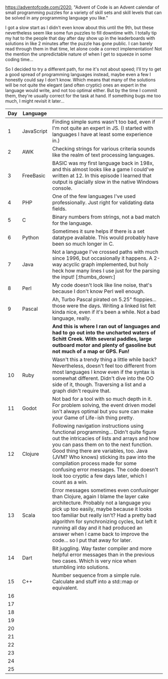 https://adventofcode.com/2020, "Advent of Code is an Advent calendar of small programming puzzles for a variety of skill sets and skill levels that can be solved in any programming language you like."

I got a slow start as I didn't even know about this until the 9th, but these nevertheless seem like some fun puzzles to fill downtime with. I totally tip my hat to the people  that day after day show up in the leaderboards with solutions in like 2 minutes after the puzzle has gone public. I can barely read through them in that time, let alone code a correct implementation! Not the mention the unpredictable nature of when I get to squeeze in some coding time...

So I decided to try a different path, for me it's not about speed; I'll try to get a good spread of programming languages instead, maybe even a few I honestly could say I don't know. Which means that many of the solutions will be not quite the elegant (and often cryptic) ones an expert in the language would write, and not too optimal either. But by the time I commit them, they're usually correct for the task at hand. If something bugs me too much, I might revisit it later...

|Day|Language   |                  |
|---|-----------|------------------|
|1 | JavaScript | Finding simple sums wasn't too bad, even if I'm not quite an expert in JS. (I started with languages I have at least some experience in.)|
|2 | AWK        | Checking strings for various criteria sounds like the realm of text processing languages. |
|3 | FreeBasic  | BASIC was my first language back in 198x, and this almost looks like a game I could've written at 12. In this episode I learned that output is glacially slow in the native Windows console. |
|4 | PHP        | One of the few languages I've used professionally. Just right for validating data fields. |
|5 | C          | Binary numbers from strings, not a bad match for the language. |
|6 | Python     | Sometimes it sure helps if there is a set datatype available. This would probably have been so much longer in C. |
|7 | Java       | Not a language I've crossed paths with much since 1996, but occasionally it happens. A 2-way acyclic graph implemented, but holy heck how many lines I use just for the parsing the input! [:thumbs_down:] |
|8 | Perl       | My code doesn't look like line noise, that's because I don't know Perl well enough.
|9 | Pascal     | Ah, Turbo Pascal pirated on 5.25" floppies... those were the days. Writing a linked list felt kinda nice, even if it's been a while. Not a bad language, really.|
|   |           | **And this is where I ran out of languages and had to go out into the uncharted waters of Schitt Creek. With several paddles, large outboard motor and plenty of gasoline but not much of a map or GPS. Fun!**
|10 | Ruby      | Wasn't this a trendy thing a little while back? Nevertheless, doesn't feel too different from most languages I know even if the syntax is somewhat different. Didn't dive into the OO side of it, though. Traversing a list and a graph didn't require that.|
|11 | Godot     | Not bad for a tool with so much depth in it. For problem solving, the event driven model isn't always optimal but you sure can make your Game of Life-ish thing pretty.
|12 | Clojure   | Following navigation instructions using functional programming... Didn't quite figure out the intricacies of lists and arrays and how you can pass them on to the next function. Good thing there are variables, too. Java (JVM? Who knows) sticking its paw into the compilation process made for some confusing error messages. The code doesn't look too cryptic a few days later, which I count as a win.
|13 | Scala     | Error messages sometimes even confusinger than Clojure, again I blame the layer cake architecture. Probably not a language you pick up too easily, maybe because it looks too familiar but really isn't? Had a pretty bad algorithm for synchronizing cycles, but left it running all day and it had produced an answer when I came back to improve the code... so I put that away for later.|
|14 | Dart      | Bit juggling. Way faster compiler and more helpful error messages than in the previous two cases. Which is very nice when stumbling into solutions. |
|15 | C++       | Number sequence from a simple rule. Calculate and stuff into a std::map or equivalent.
|16 |           |
|17 |           |
|18 |           |
|19 |           |
|20 |           |
|21 |           |
|22 |           |
|23 |           |
|24 |           |
|25 |           |
